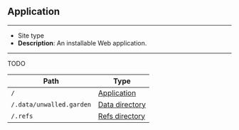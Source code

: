 ## Application

---

 - Site type
 - **Description**: An installable Web application.

---

TODO

|Path|Type|
|-|-|
|`/`|[Application](/application)|
|`/.data/unwalled.garden`|[Data directory](/dir/data)|
|`/.refs`|[Refs directory](/dir/data)|